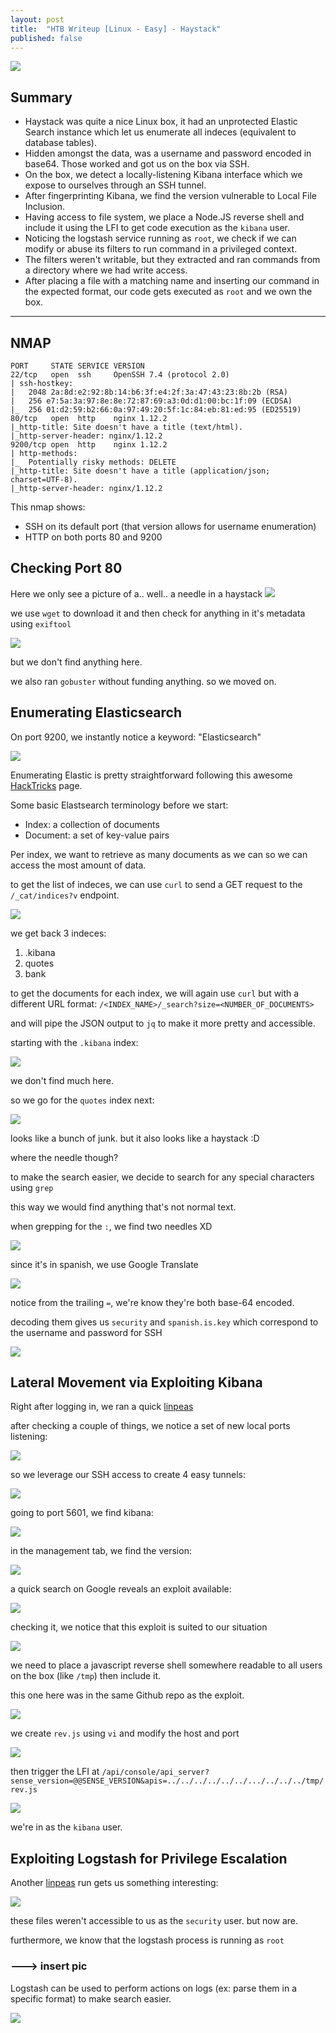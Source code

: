 ```yaml
---
layout: post
title:  "HTB Writeup [Linux - Easy] - Haystack"
published: false
---
```


![](/Assets/Box/Box.png)

## Summary
- Haystack was quite a nice Linux box, it had an unprotected Elastic Search instance which let us enumerate all indeces (equivalent to database tables).
- Hidden amongst the data, was a username and password encoded in base64. Those worked and got us on the box via SSH.
- On the box, we detect a locally-listening Kibana interface which we expose to ourselves through an SSH tunnel.
- After fingerprinting Kibana, we find the version vulnerable to Local File Inclusion.
- Having access to file system, we place a Node.JS reverse shell and include it using the LFI to get code execution as the `kibana` user.
- Noticing the logstash service running as `root`, we check if we can modify or abuse its filters to run command in a privileged context.
- The filters weren't writable, but they extracted and ran commands from a directory where we had write access.
- After placing a file with a matching name and inserting our command in the expected format, our code gets executed as `root` and we own the box.

---

## NMAP
```
PORT     STATE SERVICE VERSION              
22/tcp   open  ssh     OpenSSH 7.4 (protocol 2.0)
| ssh-hostkey:                                                                                                    
|   2048 2a:8d:e2:92:8b:14:b6:3f:e4:2f:3a:47:43:23:8b:2b (RSA)
|   256 e7:5a:3a:97:8e:8e:72:87:69:a3:0d:d1:00:bc:1f:09 (ECDSA)
|_  256 01:d2:59:b2:66:0a:97:49:20:5f:1c:84:eb:81:ed:95 (ED25519)
80/tcp   open  http    nginx 1.12.2                                                                               
|_http-title: Site doesn't have a title (text/html).
|_http-server-header: nginx/1.12.2          
9200/tcp open  http    nginx 1.12.2                                                                               
| http-methods:                                                                                                   
|_  Potentially risky methods: DELETE                                                                             
|_http-title: Site doesn't have a title (application/json; charset=UTF-8).                      
|_http-server-header: nginx/1.12.2 
```
This nmap shows:
- SSH on its default port (that version allows for username enumeration)
- HTTP on both ports 80 and 9200

## Checking Port 80
Here we only see a picture of a.. well.. a needle in a haystack
![](port-80-image.jpg)

we use `wget` to download it and then check for anything in it's metadata using `exiftool`

![](download-and-exif-needle-jpeg.jpg)

but we don't find anything here.

we also ran `gobuster` without funding anything. so we moved on.

## Enumerating Elasticsearch
On port 9200, we instantly notice a keyword: "Elasticsearch"

![](elastic-search-found.jpg)

Enumerating Elastic is pretty straightforward following this awesome [HackTricks](https://book.hacktricks.xyz/network-services-pentesting/9200-pentesting-elasticsearch) page.

Some basic Elastsearch terminology before we start:

- Index: a collection of documents
- Document: a set of key-value pairs

Per index, we want to retrieve as many documents as we can so we can access the most amount of data.

to get the list of indeces, we can use `curl` to send a GET request to the `/_cat/indices?v` endpoint.

![](cat-elastic-indeces.jpg)

we get back 3 indeces:
1. .kibana
2. quotes
3. bank

to get the documents for each index, we will again use `curl` but with a different URL format: `/<INDEX_NAME>/_search?size=<NUMBER_OF_DOCUMENTS>`

and will pipe the JSON output to `jq` to make it more pretty and accessible.

starting with the `.kibana` index:

![](kibana-index.jpg)

we don't find much here.

so we go for the `quotes` index next:

![](quotes-index.jpg)

looks like a bunch of junk. but it also looks like a haystack :D

where the needle though?

to make the search easier, we decide to search for any special characters using `grep`

this way we would find anything that's not normal text.

when grepping for the `:`, we find two needles XD

![](finding-two-needles.jpg)

since it's in spanish, we use Google Translate

![](spanish-translate.jpg)

notice from the trailing `=`, we're know they're both base-64 encoded.

decoding them gives us `security` and `spanish.is.key` which correspond to the username and password for SSH

![](ssh-as-security.jpg)

## Lateral Movement via Exploiting Kibana
Right after logging in, we ran a quick [linpeas](https://github.com/carlospolop/PEASS-ng)

after checking a couple of things, we notice a set of new local ports listening:

![](locally-listening-ports.jpg)

so we leverage our SSH access to create 4 easy tunnels:

![](ssh-tunnels.jpg)

going to port 5601, we find kibana:

![](discovering-kibana.jpg)

in the management tab, we find the version:

![](kibana-version.jpg)

a quick search on Google reveals an exploit available:

![](kibana-exploit-search-google.jpg)

checking it, we notice that this exploit is suited to our situation

![](kibana-lfi-github.jpg)

we need to place a javascript reverse shell somewhere readable to all users on the box (like `/tmp`) then include it.

this one here was in the same Github repo as the exploit.

![](JS-rev-shell-code.jpg)

we create `rev.js` using `vi` and modify the host and port

![](rev-js-created.jpg)

then trigger the LFI at `/api/console/api_server?sense_version=@@SENSE_VERSION&apis=../../../../../../.../../../../tmp/rev.js`

![](got-rev-as-kibana.jpg)

we're in as the `kibana` user.

## Exploiting Logstash for Privilege Escalation
Another [linpeas](https://github.com/carlospolop/PEASS-ng) run gets us something interesting:

![](logstash-files-found.jpg)

these files weren't accessible to us as the `security` user. but now are.

furthermore, we know that the logstash process is running as `root`

### ---> insert pic

Logstash can be used to perform actions on logs (ex: parse them in a specific format) to make search easier.

![](checking-logstash-conf-files.jpg)